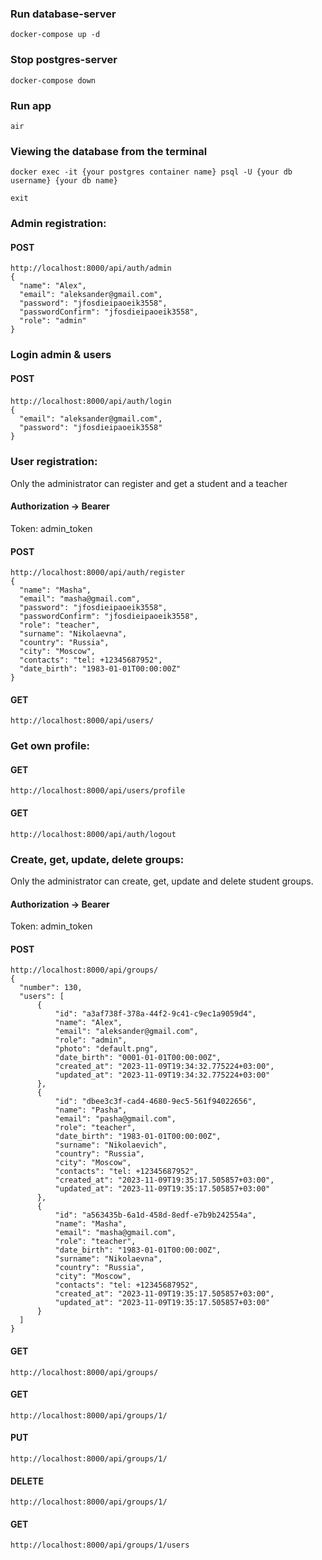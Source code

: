 <h3>Run database-server</h3>
<code>docker-compose up -d</code>

<h3>Stop postgres-server</h3>
<code>docker-compose down</code>

<h3>Run app</h3>
<code>air</code>

<h3>Viewing the database from the terminal</h3>
<code>docker exec -it {your postgres container name} psql -U {your db username} {your db name}</code>

<code>exit</code>

<h3>Admin registration:</h3>
<h4>POST</h4>
<code>http://localhost:8000/api/auth/admin</code>
<code>
{
  "name": "Alex",
  "email": "aleksander@gmail.com",
  "password": "jfosdieipaoeik3558",
  "passwordConfirm": "jfosdieipaoeik3558",
  "role": "admin"
}
</code>

<h3>Login admin & users</h3>
<h4>POST</h4>
<code>http://localhost:8000/api/auth/login</code>
<code> 
{
  "email": "aleksander@gmail.com",
  "password": "jfosdieipaoeik3558"
}
</code>

<h3>User registration:</h3>
Only the administrator can register and get a student and a teacher
<h4>Authorization -> Bearer</h4>
Token: admin_token

<h4>POST</h4>
<code>http://localhost:8000/api/auth/register</code>
<code>
{
  "name": "Masha",
  "email": "masha@gmail.com",
  "password": "jfosdieipaoeik3558",
  "passwordConfirm": "jfosdieipaoeik3558",
  "role": "teacher",
  "surname": "Nikolaevna",
  "country": "Russia",
  "city": "Moscow",
  "contacts": "tel: +12345687952",
  "date_birth": "1983-01-01T00:00:00Z"
}
</code>

<h4>GET</h4>
<code>http://localhost:8000/api/users/</code>

<h3>Get own profile:</h3>
<h4>GET</h4>
<code>http://localhost:8000/api/users/profile</code>

<h4>GET</h4>
<code>http://localhost:8000/api/auth/logout</code>

<h3>Create, get, update, delete groups:</h3>
Only the administrator can create, get, update and delete student groups.
<h4>Authorization -> Bearer</h4>
Token: admin_token
<h4>POST</h4>
<code>http://localhost:8000/api/groups/</code>
<code>
{
  "number": 130,
  "users": [
      {
          "id": "a3af738f-378a-44f2-9c41-c9ec1a9059d4",
          "name": "Alex",
          "email": "aleksander@gmail.com",
          "role": "admin",
          "photo": "default.png",
          "date_birth": "0001-01-01T00:00:00Z",
          "created_at": "2023-11-09T19:34:32.775224+03:00",
          "updated_at": "2023-11-09T19:34:32.775224+03:00"
      },
      {
          "id": "dbee3c3f-cad4-4680-9ec5-561f94022656",
          "name": "Pasha",
          "email": "pasha@gmail.com",
          "role": "teacher",
          "date_birth": "1983-01-01T00:00:00Z",
          "surname": "Nikolaevich",
          "country": "Russia",
          "city": "Moscow",
          "contacts": "tel: +12345687952",
          "created_at": "2023-11-09T19:35:17.505857+03:00",
          "updated_at": "2023-11-09T19:35:17.505857+03:00"
      },
      {
          "id": "a563435b-6a1d-458d-8edf-e7b9b242554a",
          "name": "Masha",
          "email": "masha@gmail.com",
          "role": "teacher",
          "date_birth": "1983-01-01T00:00:00Z",
          "surname": "Nikolaevna",
          "country": "Russia",
          "city": "Moscow",
          "contacts": "tel: +12345687952",
          "created_at": "2023-11-09T19:35:17.505857+03:00",
          "updated_at": "2023-11-09T19:35:17.505857+03:00"
      }
  ]
}
</code>

<h4>GET</h4>
<code>http://localhost:8000/api/groups/</code>

<h4>GET</h4>
<code>http://localhost:8000/api/groups/1/</code>

<h4>PUT</h4>
<code>http://localhost:8000/api/groups/1/</code>

<h4>DELETE</h4>
<code>http://localhost:8000/api/groups/1/</code>

<h4>GET</h4>
<code>http://localhost:8000/api/groups/1/users</code>